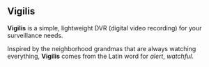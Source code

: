## Vigilis
**Vigilis**  is a simple, lightweight DVR (digital video recording) for your surveillance needs.

Inspired by the neighborhood grandmas that are always watching everything, **Vigilis** comes from the Latin word for _alert_, _watchful_.

